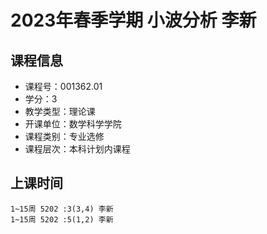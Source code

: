 # 2023年春季学期 小波分析 李新






## 课程信息

- 课程号：001362.01
- 学分：3
- 教学类型：理论课
- 开课单位：数学科学学院
- 课程类别：专业选修
- 课程层次：本科计划内课程

## 上课时间

```
1~15周 5202 :3(3,4) 李新
1~15周 5202 :5(1,2) 李新
```

